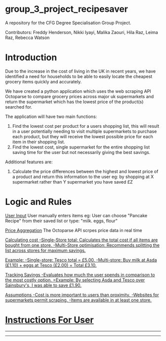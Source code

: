

# group_3_project_recipesaver
A repository for the CFG Degree Specialisation Group Project.

Contributors:
Freddy Henderson,
Nikki Iyayi,
Malika Zaouri,
Hila Raz,
Leima Raz,
Rebecca Watson

# Introduction

Due to the increase in the cost of living in the UK in recent years, we have identified a need for households to be able to easily locate the cheapest grocery items quickly and accurately.

We have created a python application which uses the web scraping API Octoparse to compare grocery prices across major uk supermarkets and return the supermarket which has the lowest price of the product(s) searched for.

The application will have two main functions: 

1) Find the lowest cost per product for a users shopping list, this will result in a user potentially needing to visit multiple supermarkets to purchase each product, but they will receive the lowest possible price for each item in their shopping list.
2) Find the lowest cost, single supermarket for the entire shopping list saving time for the user but not necessarily giving the best savings.

Additional features are:

1) Calculate the price differences between the highest and lowest price of a product and return this information to the user eg: by shopping at X supermarket rather than Y supermarket you have saved £Z

# Logic and Rules

<u>User Input</u>
User manually enters items eg:
User can choose "Pancake Recipe" from their saved list or type: "milk. eggs, flour"

<u>Price Aggregation</u>
The Octoparse API scrpes price data in real time

<u>Calculating cost<u>
-Single-Store total: Calculates the total cost if all items are bought from one store.
-Multi-Store optimisation: Recommends splitting the list across stores for maximum savings.

Example:
-Single-store: Tesco total = £5.00.
-Multi-store: Buy milk at Asda (£1.10) + eggs at Tesco (£2.00) = Total £3.10.

<u>Tracking Savings</u>
-Evaluates how much the user spends in comparison to the most costly option.
=Example: By selecting Asda and Tesco over Sainsbury's, I was able to save £1.90.

<u>Assumptions</u>
-Cost is more important to users than proximity.
-Websites for supermarkets permit scraping.
-Items are available in at least one store.

# Instructions For User
--------------------
------------
